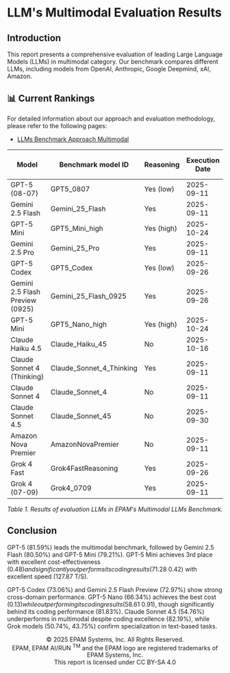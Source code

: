 # LLM's Multimodal Evaluation Results

## Introduction

This report presents a comprehensive evaluation of leading Large Language Models (LLMs) in multimodal category. Our benchmark compares different LLMs, including models from OpenAI, Anthropic, Google
Deepmind, xAI, Amazon.

## 📊 Current Rankings

For detailed information about our approach and evaluation methodology, please refer to the following pages:

- [LLMs Benchmark Approach Multimodal](llm-approach-multimodal.md)

| Model                           | Benchmark model ID       | Reasoning  | Execution Date | Total Time | Speed (T/S) | Total input | Total Thinking | Total output | Total Price $ | Score in % |
|---------------------------------|--------------------------|------------|----------------|------------|-------------|-------------|----------------|--------------|---------------|------------|
| GPT-5 (08-07)                   | GPT5_0807                | Yes (low)  | 2025-09-11     | 17.31      | 41.09       | 613046      | 21952          | 42680        | 1.19          | 81.59%     |
| Gemini 2.5 Flash                | Gemini_25_Flash          | Yes        | 2025-09-11     | 11.51      | 127.87      | 718866      | 61545          | 88295        | 0.42          | 80.50%     |
| GPT-5 Mini                      | GPT5_Mini_high           | Yes (high) | 2025-10-24     | 51.23      | 52.28       | 636192      | 124352         | 160700       | 0.48          | 79.21%     |
| Gemini 2.5 Pro                  | Gemini_25_Pro            | Yes        | 2025-09-11     | 20.49      | 77.01       | 718866      | 69631          | 94691        | 1.85          | 78.83%     |
| GPT-5 Codex                     | GPT5_Codex               | Yes (low)  | 2025-09-26     | 11.67      | 49.14       | 610301      | 23232          | 34411        | 1.11          | 73.06%     |
| Gemini 2.5 Flash Preview (0925) | Gemini_25_Flash_0925     | Yes        | 2025-09-26     | 9.71       | 155.63      | 718866      | 68793          | 90663        | 0.44          | 72.97%     |
| GPT-5 Mini                      | GPT5_Nano_high           | Yes (high) | 2025-10-24     | 46.74      | 86.49       | 649510      | 208768         | 242562       | 0.13          | 66.34%     |
| Claude Haiku 4.5                | Claude_Haiku_45          | No         | 2025-10-16     | 4.64       | 74.89       | 801240      | -              | 20831        | 0.91          | 61.13%     |
| Claude Sonnet 4 (Thinking)      | Claude_Sonnet_4_Thinking | Yes        | 2025-09-11     | 18.60      | 43.96       | 802110      | N/A            | 49062        | 3.14          | 60.66%     |
| Claude Sonnet 4                 | Claude_Sonnet_4          | No         | 2025-09-11     | 10.83      | 28.56       | 801240      | -              | 18563        | 2.68          | 56.68%     |
| Claude Sonnet 4.5               | Claude_Sonnet_45         | No         | 2025-09-30     | 8.46       | 37.12       | 801210      | -              | 18843        | 2.69          | 54.76%     |
| Amazon Nova Premier             | AmazonNovaPremier        | No         | 2025-09-11     | 14.85      | 16.78       | 767489      | -              | 14954        | 2.11          | 53.26%     |
| Grok 4 Fast                     | Grok4FastReasoning       | Yes        | 2025-09-26     | 14.22      | 91.42       | 586517      | 32902          | 77976        | 0.16          | 50.74%     |
| Grok 4 (07-09)                  | Grok4_0709               | Yes        | 2025-09-11     | 66.46      | 42.72       | 606242      | 138102         | 170368       | 4.37          | 43.75%     |

_Table 1. Results of evaluation LLMs in EPAM's Multimodal LLMs Benchmark._

## Conclusion

GPT-5 (81.59%) leads the multimodal benchmark, followed by Gemini 2.5 Flash (80.50%) and GPT-5 Mini (79.21%). GPT-5 Mini achieves 3rd place with excellent
cost-effectiveness ($0.48) and significantly outperforms its coding results (71.28%), demonstrating strong multimodal capabilities. Gemini 2.5 Pro (78.83%) shows Google's strength in multimodal reasoning. Gemini 2.5 Flash offers exceptional cost-effectiveness ($
0.42) with excellent speed (127.87 T/S).

GPT-5 Codex (73.06%) and Gemini 2.5 Flash Preview (72.97%) show strong cross-domain performance. GPT-5 Nano (66.34%) achieves the best
cost ($0.13) while outperforming its coding results (58.61%), following the same pattern as GPT-5 Mini where multimodal performance exceeds coding performance. Claude Haiku 4.5 achieves 61.13% with ultrafast execution (4.64 min) and excellent cost-efficiency ($
0.91), though significantly behind its coding performance (81.83%). Claude Sonnet 4.5 (54.76%) underperforms in multimodal despite coding excellence (82.19%), while Grok models (50.74%, 43.75%)
confirm specialization in text-based tasks.

<p align="center">
    © 2025 EPAM Systems, Inc. All Rights Reserved.<br/>
    EPAM, EPAM AI/RUN <sup>TM</sup> and the EPAM logo are registered trademarks of EPAM Systems, Inc.<br>
    This report is licensed under CC BY-SA 4.0
</p>